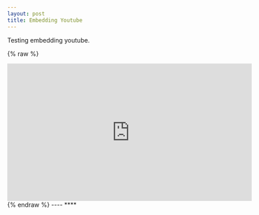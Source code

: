 ```yaml
---
layout: post
title: Embedding Youtube
---
```


Testing embedding youtube.

{% raw %}
<iframe width="560" height="315" src="https://www.youtube.com/embed/5SemyzKgaUU" frameborder="0" allow="accelerometer; autoplay; encrypted-media; gyroscope; picture-in-picture" allowfullscreen></iframe>
{% endraw %}
----
****